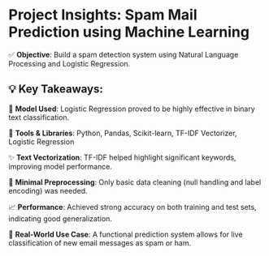 # Project Insights: Spam Mail Prediction using Machine Learning
✅ **Objective**: Build a spam detection system using Natural Language Processing and Logistic Regression.

## 💡 Key Takeaways:

🧠 **Model Used**: Logistic Regression proved to be highly effective in binary text classification.

📂 **Tools & Libraries**: Python, Pandas, Scikit-learn, TF-IDF Vectorizer, Logistic Regression

✨ **Text Vectorization**: TF-IDF helped highlight significant keywords, improving model performance.

🧹 **Minimal Preprocessing**: Only basic data cleaning (null handling and label encoding) was needed.

📈 **Performance**: Achieved strong accuracy on both training and test sets, indicating good generalization.

🔮 **Real-World Use Case**: A functional prediction system allows for live classification of new email messages as spam or ham.

